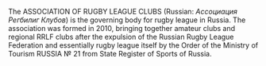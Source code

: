 The ASSOCIATION OF RUGBY LEAGUE CLUBS (Russian: _Ассоциация Регбилиг Клубов_) is the governing body for rugby league in Russia. The association was formed in 2010, bringing together amateur clubs and regional RRLF clubs after the expulsion of the Russian Rugby League Federation and essentially rugby league itself by the Order of the Ministry of Tourism RUSSIA № 21 from State Register of Sports of Russia.
